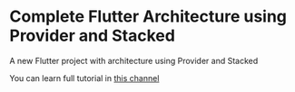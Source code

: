 # Complete Flutter Architecture using Provider and Stacked

A new Flutter project with architecture using Provider and Stacked

You can learn full tutorial in [this channel](https://www.youtube.com/watch?v=DO8le1W_HqQ)